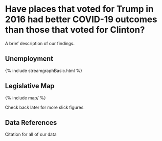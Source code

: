 
# Have places that voted for Trump in 2016 had better COVID-19 outcomes than those that voted for Clinton?


A brief description of our findings.

## Unemployment
{% include streamgraphBasic.html %}


## Legislative Map

{% include map/ %}

Check back later for more slick figures.



Data References
---------------

Citation for all of our data
